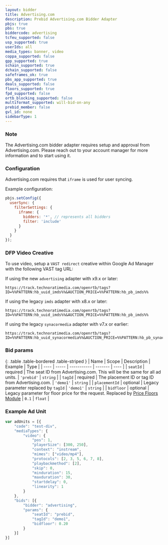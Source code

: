 ```yaml
---
layout: bidder
title: Advertising.com
description: Prebid Advertising.com Bidder Adapter
pbjs: true
pbs: true
biddercode: advertising
tcfeu_supported: false
usp_supported: true
userIds: all
media_types: banner, video
coppa_supported: false
gpp_supported: true
schain_supported: true
dchain_supported: false
safeframes_ok: true
pbs_app_supported: true
deals_supported: false
floors_supported: true
fpd_supported: false
ortb_blocking_supported: false
multiformat_supported: will-bid-on-any
prebid_member: false
gvl_id: none
sidebarType: 1
---
```


### Note

The Advertising.com bidder adapter requires setup and approval from Advertising.com. Please reach out to your account manager for more information and to start using it.

### Configuration

Advertising.com requires that `iframe` is used for user syncing.

Example configuration:

```javascript
pbjs.setConfig({
  userSync: {
    filterSettings: {
      iframe: {
        bidders: '*', // represents all bidders
        filter: 'include'
      }
    }
  }
});
```

### DFP Video Creative
To use video, setup a `VAST redirect` creative within Google Ad Manager with the following VAST tag URL:

If using the new `advertising` adapter with x9.x or later:

```text
https://track.technoratimedia.com/openrtb/tags?ID=%%PATTERN:hb_uuid_imds%%&AUCTION_PRICE=%%PATTERN:hb_pb_imds%%
```

If using the legacy `imds` adapter with x8.x or later:

```text
https://track.technoratimedia.com/openrtb/tags?ID=%%PATTERN:hb_uuid_imds%%&AUCTION_PRICE=%%PATTERN:hb_pb_imds%%
```

If using the legacy `synacormedia` adapter with v7.x or earlier:

```text
https://track.technoratimedia.com/openrtb/tags?ID=%%PATTERN:hb_uuid_synacormedia%%&AUCTION_PRICE=%%PATTERN:hb_pb_synacormedia%%
```

### Bid params

{: .table .table-bordered .table-striped }
| Name | Scope | Description | Example | Type |
| ---- | ----- | ----------- | ------- | ---- |
| `seatId` | required | The seat ID from Advertising.com. This will be the same for all ad units. | `'prebid'` | `string` |
| `tagId` | required | The placement ID or tag ID from Advertising.com. | `'demo1'` | `string` |
| `placementId` | optional | Legacy parameter replaced by `tagId` | `'demo1'` | `string` |
| `bidfloor` | optional | Legacy parameter for floor price for the request. Replaced by [Price Floors Module](/dev-docs/modules/floors.html) | `0.1` | `float` |

### Example Ad Unit

```javascript
var adUnits = [{
    "code": "test-div",
    "mediaTypes": {
        "video": {
            "pos": 1,
            "playerSize": [300, 250],
            "context": "instream",
            "mimes": ["video/mp4"],
            "protocols": [2, 3, 5, 6, 7, 8],
            "playbackmethod": [2],
            "skip": 0,
            "minduration": 15,
            "maxduration": 30,
            "startdelay": 0,
            "linearity": 1
        }
    },
    "bids": [{
        "bidder": "advertising",
        "params": {
            "seatId": "prebid",
            "tagId": "demo1",
            "bidfloor": 0.20
        }
    }]
}]
```
